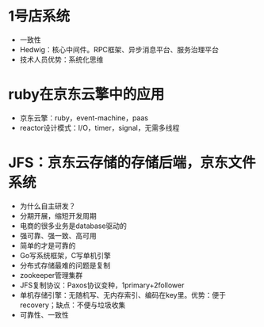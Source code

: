 # 1号店系统
* 一致性
* Hedwig：核心中间件。RPC框架、异步消息平台、服务治理平台
* 技术人员优势：系统化思维

# ruby在京东云擎中的应用
* 京东云擎：ruby，event-machine，paas
* reactor设计模式：I/O，timer，signal，无需多线程


# JFS：京东云存储的存储后端，京东文件系统
* 为什么自主研发？
* 分期开展，缩短开发周期
* 电商的很多业务是database驱动的
* 强可靠、强一致、高可用
* 简单的才是可靠的
* Go写系统框架，C写单机引擎
* 分布式存储最难的问题是复制
* zookeeper管理集群
* JFS复制协议：Paxos协议变种，1primary+2follower
* 单机存储引擎：无随机写、无内存索引、编码在key里。优势：便于recovery；缺点：不便与垃圾收集
* 可靠性、一致性
